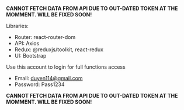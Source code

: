 **CANNOT FETCH DATA FROM API DUE TO OUT-DATED TOKEN AT THE MOMMENT. WILL BE FIXED SOON!**

Libraries:
+ Router: react-router-dom
+ API: Axios
+ Redux: @reduxjs/toolkit, react-redux
+ UI: Bootstrap

Use this account to login for full functions access
+ Email: duyen114@gmail.com
+ Password: Pass1234

**CANNOT FETCH DATA FROM API DUE TO OUT-DATED TOKEN AT THE MOMMENT. WILL BE FIXED SOON!**
